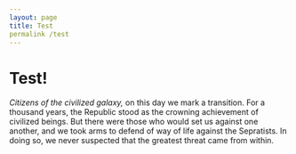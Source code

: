 ```yaml
---
layout: page
title: Test
permalink /test
---
```

# Test!

*Citizens of the civilized galaxy,* on this day we mark a transition. For a thousand years, the Republic stood as the crowning achievement of civilized beings. But there were those who would set us against one another, and we took arms to defend of way of life against the Sepratists. In doing so, we never suspected that the greatest threat came from within.
